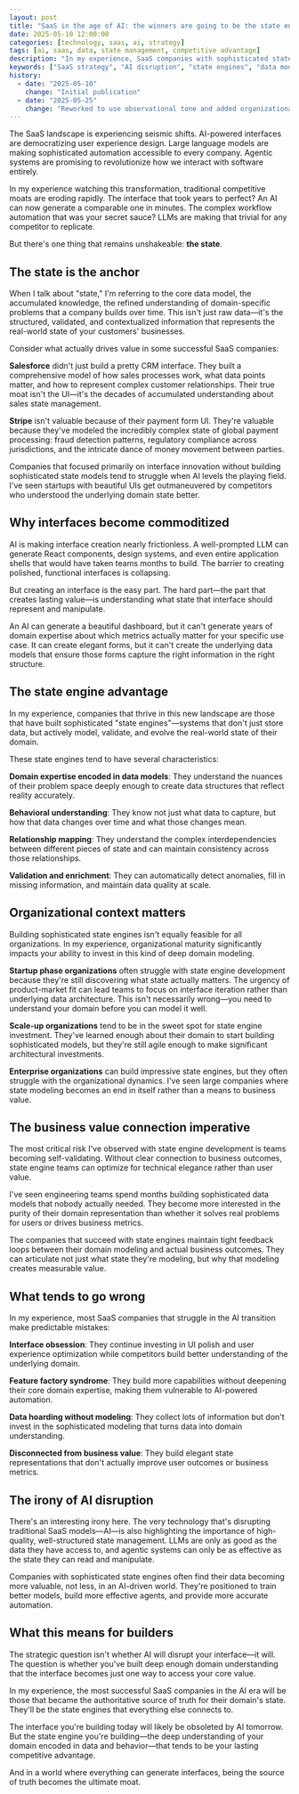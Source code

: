 ```yaml
---
layout: post
title: "SaaS in the age of AI: the winners are going to be the state engines"
date: 2025-05-10 12:00:00
categories: [technology, saas, ai, strategy]
tags: [ai, saas, data, state management, competitive advantage]
description: "In my experience, SaaS companies with sophisticated state engines will dominate the AI era while those focused on interfaces will find themselves commoditized."
keywords: ["SaaS strategy", "AI disruption", "state engines", "data modeling", "competitive advantage", "software architecture", "domain expertise", "tech leadership"]
history:
  - date: "2025-05-10"
    change: "Initial publication"
  - date: "2025-05-25"
    change: "Reworked to use observational tone and added organizational context"
---
```


The SaaS landscape is experiencing seismic shifts. AI-powered interfaces are democratizing user experience design. Large language models are making sophisticated automation accessible to every company. Agentic systems are promising to revolutionize how we interact with software entirely.

In my experience watching this transformation, traditional competitive moats are eroding rapidly. The interface that took years to perfect? An AI can now generate a comparable one in minutes. The complex workflow automation that was your secret sauce? LLMs are making that trivial for any competitor to replicate.

But there's one thing that remains unshakeable: **the state**.

## The state is the anchor

When I talk about "state," I'm referring to the core data model, the accumulated knowledge, the refined understanding of domain-specific problems that a company builds over time. This isn't just raw data—it's the structured, validated, and contextualized information that represents the real-world state of your customers' businesses.

Consider what actually drives value in some successful SaaS companies:

**Salesforce** didn't just build a pretty CRM interface. They built a comprehensive model of how sales processes work, what data points matter, and how to represent complex customer relationships. Their true moat isn't the UI—it's the decades of accumulated understanding about sales state management.

**Stripe** isn't valuable because of their payment form UI. They're valuable because they've modeled the incredibly complex state of global payment processing: fraud detection patterns, regulatory compliance across jurisdictions, and the intricate dance of money movement between parties.

Companies that focused primarily on interface innovation without building sophisticated state models tend to struggle when AI levels the playing field. I've seen startups with beautiful UIs get outmaneuvered by competitors who understood the underlying domain state better.

## Why interfaces become commoditized

AI is making interface creation nearly frictionless. A well-prompted LLM can generate React components, design systems, and even entire application shells that would have taken teams months to build. The barrier to creating polished, functional interfaces is collapsing.

But creating an interface is the easy part. The hard part—the part that creates lasting value—is understanding what state that interface should represent and manipulate.

An AI can generate a beautiful dashboard, but it can't generate years of domain expertise about which metrics actually matter for your specific use case. It can create elegant forms, but it can't create the underlying data models that ensure those forms capture the right information in the right structure.

## The state engine advantage

In my experience, companies that thrive in this new landscape are those that have built sophisticated "state engines"—systems that don't just store data, but actively model, validate, and evolve the real-world state of their domain.

These state engines tend to have several characteristics:

**Domain expertise encoded in data models**: They understand the nuances of their problem space deeply enough to create data structures that reflect reality accurately.

**Behavioral understanding**: They know not just what data to capture, but how that data changes over time and what those changes mean.

**Relationship mapping**: They understand the complex interdependencies between different pieces of state and can maintain consistency across those relationships.

**Validation and enrichment**: They can automatically detect anomalies, fill in missing information, and maintain data quality at scale.

## Organizational context matters

Building sophisticated state engines isn't equally feasible for all organizations. In my experience, organizational maturity significantly impacts your ability to invest in this kind of deep domain modeling.

**Startup phase organizations** often struggle with state engine development because they're still discovering what state actually matters. The urgency of product-market fit can lead teams to focus on interface iteration rather than underlying data architecture. This isn't necessarily wrong—you need to understand your domain before you can model it well.

**Scale-up organizations** tend to be in the sweet spot for state engine investment. They've learned enough about their domain to start building sophisticated models, but they're still agile enough to make significant architectural investments.

**Enterprise organizations** can build impressive state engines, but they often struggle with the organizational dynamics. I've seen large companies where state modeling becomes an end in itself rather than a means to business value.

## The business value connection imperative

The most critical risk I've observed with state engine development is teams becoming self-validating. Without clear connection to business outcomes, state engine teams can optimize for technical elegance rather than user value.

I've seen engineering teams spend months building sophisticated data models that nobody actually needed. They become more interested in the purity of their domain representation than whether it solves real problems for users or drives business metrics.

The companies that succeed with state engines maintain tight feedback loops between their domain modeling and actual business outcomes. They can articulate not just what state they're modeling, but why that modeling creates measurable value.

## What tends to go wrong

In my experience, most SaaS companies that struggle in the AI transition make predictable mistakes:

**Interface obsession**: They continue investing in UI polish and user experience optimization while competitors build better understanding of the underlying domain.

**Feature factory syndrome**: They build more capabilities without deepening their core domain expertise, making them vulnerable to AI-powered automation.

**Data hoarding without modeling**: They collect lots of information but don't invest in the sophisticated modeling that turns data into domain understanding.

**Disconnected from business value**: They build elegant state representations that don't actually improve user outcomes or business metrics.

## The irony of AI disruption

There's an interesting irony here. The very technology that's disrupting traditional SaaS models—AI—is also highlighting the importance of high-quality, well-structured state management. LLMs are only as good as the data they have access to, and agentic systems can only be as effective as the state they can read and manipulate.

Companies with sophisticated state engines often find their data becoming more valuable, not less, in an AI-driven world. They're positioned to train better models, build more effective agents, and provide more accurate automation.

## What this means for builders

The strategic question isn't whether AI will disrupt your interface—it will. The question is whether you've built deep enough domain understanding that the interface becomes just one way to access your core value.

In my experience, the most successful SaaS companies in the AI era will be those that became the authoritative source of truth for their domain's state. They'll be the state engines that everything else connects to.

The interface you're building today will likely be obsoleted by AI tomorrow. But the state engine you're building—the deep understanding of your domain encoded in data and behavior—that tends to be your lasting competitive advantage.

And in a world where everything can generate interfaces, being the source of truth becomes the ultimate moat.